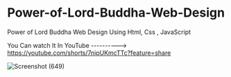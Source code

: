 # Power-of-Lord-Buddha-Web-Design
Power of Lord Buddha Web Design Using Html, Css , JavaScript

You Can watch It In YouTube ----------> https://youtube.com/shorts/7nipUKmcTTc?feature=share

![Screenshot (649)](https://user-images.githubusercontent.com/87580847/231063899-0a40c665-c237-4e81-bd97-c55ee547193d.png)

